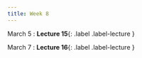 ```yaml
---
title: Week 8
---
```


March 5
: **Lecture 15**{: .label .label-lecture }


March 7
: **Lecture 16**{: .label .label-lecture }

